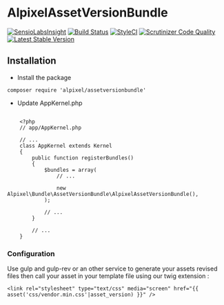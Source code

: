 
AlpixelAssetVersionBundle
=================

[![SensioLabsInsight](https://insight.sensiolabs.com/projects/803e613c-6e74-4774-9bec-e529adbdb27e/mini.png)](https://insight.sensiolabs.com/projects/803e613c-6e74-4774-9bec-e529adbdb27e)
[![Build Status](https://travis-ci.org/alpixel/AlpixelCMSBundle.svg?branch=master)](https://travis-ci.org/alpixel/AlpixelCMSBundle)
[![StyleCI](https://styleci.io/repos/50039486/shield)](https://styleci.io/repos/50039486)
[![Scrutinizer Code Quality](https://scrutinizer-ci.com/g/alpixel/AlpixelCMSBundle/badges/quality-score.png?b=master)](https://scrutinizer-ci.com/g/alpixel/AlpixelCMSBundle/?branch=master)
[![Latest Stable Version](https://poser.pugx.org/alpixel/cmsbundle/v/stable)](https://packagist.org/packages/alpixel/cmsbundle)

## Installation


* Install the package

```
composer require 'alpixel/assetversionbundle'
```

* Update AppKernel.php


```

    <?php
    // app/AppKernel.php

    // ...
    class AppKernel extends Kernel
    {
        public function registerBundles()
        {
            $bundles = array(
                // ...

                new Alpixel\Bundle\AssetVersionBundle\AlpixelAssetVersionBundle(),
            );

            // ...
        }

        // ...
    }
```

### Configuration

Use gulp and gulp-rev or an other service to generate your assets revised files then call your asset in your template file using our twig extension :


```
<link rel="stylesheet" type="text/css" media="screen" href="{{ asset('css/vendor.min.css'|asset_version) }}" />
```
